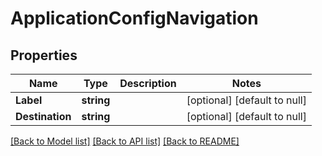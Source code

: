 # ApplicationConfigNavigation

## Properties
Name | Type | Description | Notes
------------ | ------------- | ------------- | -------------
**Label** | **string** |  | [optional] [default to null]
**Destination** | **string** |  | [optional] [default to null]

[[Back to Model list]](../README.md#documentation-for-models) [[Back to API list]](../README.md#documentation-for-api-endpoints) [[Back to README]](../README.md)



